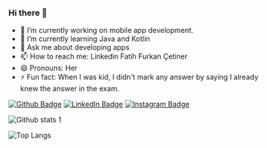 ### Hi there 👋


- 🔭 I’m currently working on mobile app development.
- 🌱 I’m currently learning Java and Kotlin
- 💬 Ask me about developing apps
- 📫 How to reach me: Linkedin Fatih Furkan Çetiner
- 😄 Pronouns: Her
- ⚡ Fun fact: When I was kid, I didn't mark any answer by saying I already knew the answer in the exam.

[![Github Badge](https://img.shields.io/badge/-Github-000?style=quare&labelColor=000&logo=Github&logoColor=white&link=link)](link)
[![LinkedIn Badge](https://img.shields.io/badge/LinkedIn-0077B5?style=for-the-badge&logo=linkedin&logoColor=white&link=link)](link)
[![Instagram Badge](https://img.shields.io/badge/-Instagram-C13584?style=flat-quare&labelColor=C13584&logo=instagram&logoColor=white&link=link)](link)





![Github stats 1](https://github-readme-stats.vercel.app/api?username=fatihCetiner&show_icons=true&theme=tokyonight)

![Top Langs](https://github-readme-stats.vercel.app/api/top-langs/?username=fatihCetiner&layout=compact)


